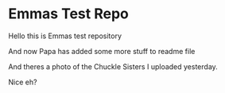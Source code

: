 # Emmas Test Repo

Hello this is Emmas test repository

And now Papa has added some more stuff to readme file

And theres a photo of the Chuckle Sisters I uploaded yesterday.

Nice eh?
